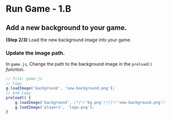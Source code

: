 # Run Game - 1.B

## Add a new background to your game.

**(Step 2/3)** Load the new background image into your game.

### Update the image path.

In `game.js`, Change the path to the background image in the `preload()` _function_.

```javascript
// File: game.js
// Copy
g.loadImage('background', 'new-background.png');
// End Copy
preload() {
    g.loadImage('background', /*{*/'bg.png'/*}[*/'new-background.png'/*]*/);
    g.loadImage('players', 'logo.png');
}
```

